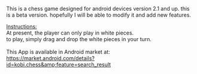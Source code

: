 This is a chess game designed for android devices version 2.1 and up.
this is a beta version. hopefully I will be able to modify it and add new features.

<u>Instructions:</u><br>
At present, the player can only play in white pieces.<br>
to play, simply drag and drop the white pieces in your turn.<br>
<br>
This App is available in Android market at: <a href='https://market.android.com/details?id=kobi.chess&feature=search_result'>https://market.android.com/details?id=kobi.chess&amp;feature=search_result</a>